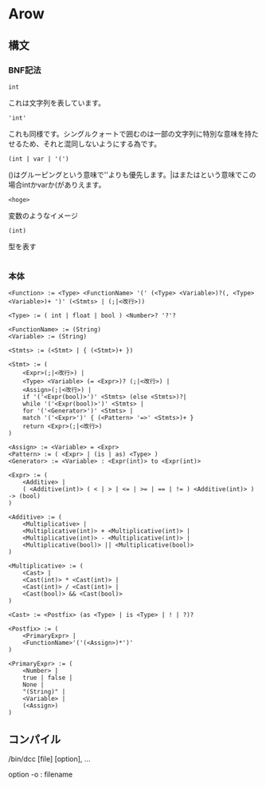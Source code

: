 # Arow

## 構文
### BNF記法

```
int
```
これは文字列を表しています。
```
'int'
```
これも同様です。シングルクォートで囲むのは一部の文字列に特別な意味を持たせるため、それと混同しないようにする為です。

```
(int | var | '(')
```
()はグルーピングという意味で''よりも優先します。|はまたはという意味でこの場合intかvarか(がありえます。  
  
```
<hoge>
```
変数のようなイメージ  

```
(int)
```
型を表す

```
```

### 本体

```
<Function> := <Type> <FunctionName> '(' (<Type> <Variable>)?(, <Type> <Variable>)+ ')' (<Stmts> | (;|<改行>))

<Type> := ( int | float | bool ) <Number>? '?'?

<FunctionName> := (String)
<Variable> := (String)

<Stmts> := (<Stmt> | { (<Stmt>)+ })

<Stmt> := (
	<Expr>(;|<改行>) |
	<Type> <Variable> (= <Expr>)? (;|<改行>) |
	<Assign>(;|<改行>) |
	if '('<Expr(bool)>')' <Stmts> (else <Stmts>)?|
	while '('<Expr(bool)>')' <Stmts> |
	for '('<Generator>')' <Stmts> |
	match '('<Expr>')' { (<Pattern> '=>' <Stmts>)+ }
	return <Expr>(;|<改行>)
)

<Assign> := <Variable> = <Expr>
<Pattern> := ( <Expr> | (is | as) <Type> )
<Generator> := <Variable> : <Expr(int)> to <Expr(int)>

<Expr> := (
	<Additive> |
	( <Additive(int)> ( < | > | <= | >= | == | != ) <Additive(int)> ) -> (bool)
)

<Additive> := (
	<Multiplicative> |
	<Multiplicative(int)> + <Multiplicative(int)> |
	<Multiplicative(int)> - <Multiplicative(int)> |
	<Multiplicative(bool)> || <Multiplicative(bool)>
)

<Multiplicative> := (
	<Cast> |
	<Cast(int)> * <Cast(int)> |
	<Cast(int)> / <Cast(int)> |
	<Cast(bool)> && <Cast(bool)>
)

<Cast> := <Postfix> (as <Type> | is <Type> | ! | ?)?

<Postfix> := (
	<PrimaryExpr> |
	<FunctionName>'('(<Assign>)*')'
)

<PrimaryExpr> := (
	<Number> |
	true | false |
	None |
	"(String)" |
	<Variable> |
	(<Assign>)
)
```

## コンパイル
/bin/dcc [file] [option], ...

option
-o : filename
